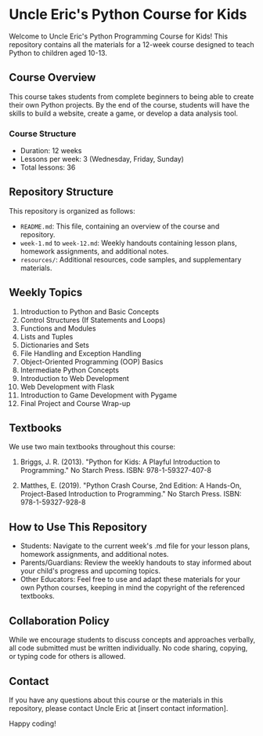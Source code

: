 # Uncle Eric's Python Course for Kids

Welcome to Uncle Eric's Python Programming Course for Kids! This repository contains all the materials for a 12-week course designed to teach Python to children aged 10-13.

## Course Overview

This course takes students from complete beginners to being able to create their own Python projects. By the end of the course, students will have the skills to build a website, create a game, or develop a data analysis tool.

### Course Structure

- Duration: 12 weeks
- Lessons per week: 3 (Wednesday, Friday, Sunday)
- Total lessons: 36

## Repository Structure

This repository is organized as follows:

- `README.md`: This file, containing an overview of the course and repository.
- `week-1.md` to `week-12.md`: Weekly handouts containing lesson plans, homework assignments, and additional notes.
- `resources/`: Additional resources, code samples, and supplementary materials.

## Weekly Topics

1. Introduction to Python and Basic Concepts
2. Control Structures (If Statements and Loops)
3. Functions and Modules
4. Lists and Tuples
5. Dictionaries and Sets
6. File Handling and Exception Handling
7. Object-Oriented Programming (OOP) Basics
8. Intermediate Python Concepts
9. Introduction to Web Development
10. Web Development with Flask
11. Introduction to Game Development with Pygame
12. Final Project and Course Wrap-up

## Textbooks

We use two main textbooks throughout this course:

1. Briggs, J. R. (2013). "Python for Kids: A Playful Introduction to Programming." No Starch Press. ISBN: 978-1-59327-407-8

2. Matthes, E. (2019). "Python Crash Course, 2nd Edition: A Hands-On, Project-Based Introduction to Programming." No Starch Press. ISBN: 978-1-59327-928-8

## How to Use This Repository

- Students: Navigate to the current week's .md file for your lesson plans, homework assignments, and additional notes.
- Parents/Guardians: Review the weekly handouts to stay informed about your child's progress and upcoming topics.
- Other Educators: Feel free to use and adapt these materials for your own Python courses, keeping in mind the copyright of the referenced textbooks.

## Collaboration Policy

While we encourage students to discuss concepts and approaches verbally, all code submitted must be written individually. No code sharing, copying, or typing code for others is allowed.

## Contact

If you have any questions about this course or the materials in this repository, please contact Uncle Eric at [insert contact information].

Happy coding!
